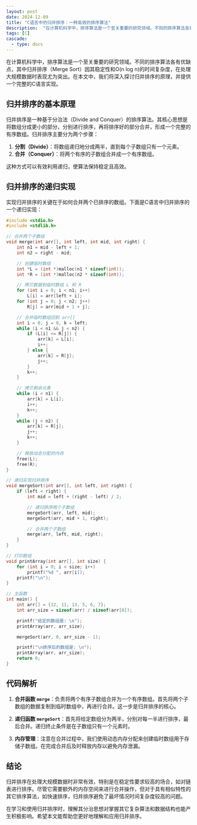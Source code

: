 ```yaml
---
layout: post
date: 2024-12-09
title: "C语言中的归并排序：一种高效的排序算法"
description:  "在计算机科学中，排序算法是一个至关重要的研究领域。不同的排序算法各有优缺点，其中归并排序（Merge Sort）因其稳定性和O(n log n)的时间复杂度，在处理大规模数据时表现尤为突出。在本文中，我们将深入探讨归并排序的原理，并提供一个完整的C语言实现。"
tags: [C]
cascade:
  - type: docs
---
```


在计算机科学中，排序算法是一个至关重要的研究领域。不同的排序算法各有优缺点，其中归并排序（Merge Sort）因其稳定性和O(n log n)的时间复杂度，在处理大规模数据时表现尤为突出。在本文中，我们将深入探讨归并排序的原理，并提供一个完整的C语言实现。

## 归并排序的基本原理

归并排序是一种基于分治法（Divide and Conquer）的排序算法。其核心思想是将数组分成更小的部分，分别进行排序，再将排序好的部分合并，形成一个完整的有序数组。归并排序主要分为两个步骤：

1. **分割（Divide）**：将数组递归地分成两半，直到每个子数组只有一个元素。
2. **合并（Conquer）**：将两个有序的子数组合并成一个有序数组。

这种方式可以有效利用递归，使算法保持稳定且高效。

## 归并排序的递归实现

实现归并排序的关键在于如何合并两个已排序的数组。下面是C语言中归并排序的一个递归实现：

```c
#include <stdio.h>
#include <stdlib.h>

// 合并两个子数组
void merge(int arr[], int left, int mid, int right) {
    int n1 = mid - left + 1;
    int n2 = right - mid;

    // 创建临时数组
    int *L = (int *)malloc(n1 * sizeof(int));
    int *R = (int *)malloc(n2 * sizeof(int));

    // 拷贝数据到临时数组 L 和 R
    for (int i = 0; i < n1; i++)
        L[i] = arr[left + i];
    for (int j = 0; j < n2; j++)
        R[j] = arr[mid + 1 + j];

    // 合并临时数组回到 arr[]
    int i = 0, j = 0, k = left;
    while (i < n1 && j < n2) {
        if (L[i] <= R[j]) {
            arr[k] = L[i];
            i++;
        } else {
            arr[k] = R[j];
            j++;
        }
        k++;
    }

    // 拷贝剩余元素
    while (i < n1) {
        arr[k] = L[i];
        i++;
        k++;
    }
    while (j < n2) {
        arr[k] = R[j];
        j++;
        k++;
    }

    // 释放动态分配的内存
    free(L);
    free(R);
}

// 递归实现归并排序
void mergeSort(int arr[], int left, int right) {
    if (left < right) {
        int mid = left + (right - left) / 2;

        // 递归排序两个子数组
        mergeSort(arr, left, mid);
        mergeSort(arr, mid + 1, right);

        // 合并两个子数组
        merge(arr, left, mid, right);
    }
}

// 打印数组
void printArray(int arr[], int size) {
    for (int i = 0; i < size; i++)
        printf("%d ", arr[i]);
    printf("\n");
}

// 主函数
int main() {
    int arr[] = {12, 11, 13, 5, 6, 7};
    int arr_size = sizeof(arr) / sizeof(arr[0]);

    printf("给定的数组是: \n");
    printArray(arr, arr_size);

    mergeSort(arr, 0, arr_size - 1);

    printf("\n排序后的数组是: \n");
    printArray(arr, arr_size);
    return 0;
}
```

## 代码解析

1. **合并函数 `merge`**：负责将两个有序子数组合并为一个有序数组。首先将两个子数组的数据复制到临时数组中，再进行合并。这一步是归并排序的核心。

2. **递归函数 `mergeSort`**：首先将给定数组分为两半，分别对每一半进行排序，最后合并。递归终止条件是在子数组只有一个元素时。

3. **内存管理**：注意在合并过程中，我们使用动态内存分配来创建临时数组用于存储子数组。在完成合并后及时释放内存以避免内存泄漏。

## 结论

归并排序在处理大规模数据时非常有效，特别是在稳定性要求较高的场合，如对链表进行排序。尽管它需要额外的内存空间来进行合并操作，但对于具有相似特性的其它排序算法，如快速排序，归并排序避免了最坏情况时间复杂度较高的问题。

在学习和使用归并排序时，理解其分治思想对掌握其它复杂算法和数据结构也能产生积极影响。希望本文能帮助您更好地理解和应用归并排序。